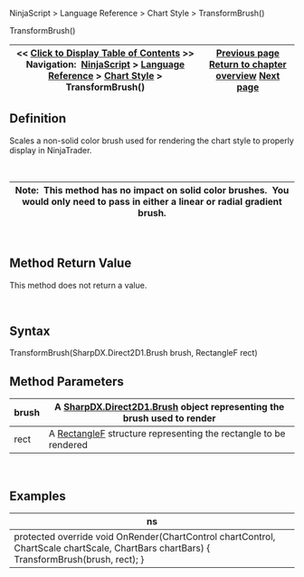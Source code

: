 ﻿


NinjaScript \> Language Reference \> Chart Style \> TransformBrush()






















TransformBrush()







| \<\< [Click to Display Table of Contents](transformbrush.md) \>\> **Navigation:**     [NinjaScript](ninjascript-1.md) \> [Language Reference](language_reference_wip-1.md) \> [Chart Style](chart_style-1.md) \> TransformBrush() | [Previous page](setpropertyname-1.md) [Return to chapter overview](chart_style-1.md) [Next page](upbrush-1.md) |
| --- | --- |











## Definition


Scales a non\-solid color brush used for rendering the chart style to properly display in NinjaTrader.


 




| Note:  This method has no impact on solid color brushes.  You would only need to pass in either a linear or radial gradient brush. |
| --- |



 


## Method Return Value


This method does not return a value.


 


## Syntax
TransformBrush(SharpDX.Direct2D1\.Brush brush, RectangleF rect)


## 


## 


## Method Parameters




| brush | A [SharpDX.Direct2D1\.Brush](sharpdx_direct2d1_brush-1.md) object representing the brush used to render |
| --- | --- |
| rect | A [RectangleF](https://msdn.microsoft.com/en-us/library/system.drawing.rectanglef%28v=vs.110%29.aspx) structure representing the rectangle to be rendered |



 


## 


## Examples




| ns |
| --- |
| protected override void OnRender(ChartControl chartControl, ChartScale chartScale, ChartBars chartBars) {     TransformBrush(brush, rect); } |










